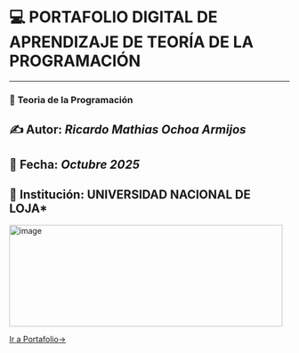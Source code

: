 
# 💻 **PORTAFOLIO DIGITAL DE APRENDIZAJE DE TEORÍA DE LA PROGRAMACIÓN**  

---

### 📘 **Teoria de la Programación**  


## ✍️ **Autor:** *Ricardo Mathias Ochoa Armijos*  
## 📅 **Fecha:** *Octubre 2025*  
## 📍 **Institución:** UNIVERSIDAD NACIONAL DE LOJA*


<img width="491" height="183" alt="image" src="https://github.com/user-attachments/assets/8d8c510b-7815-4c22-a399-af30af7628a2" />

[Ir a Portafolio→](index.md)

